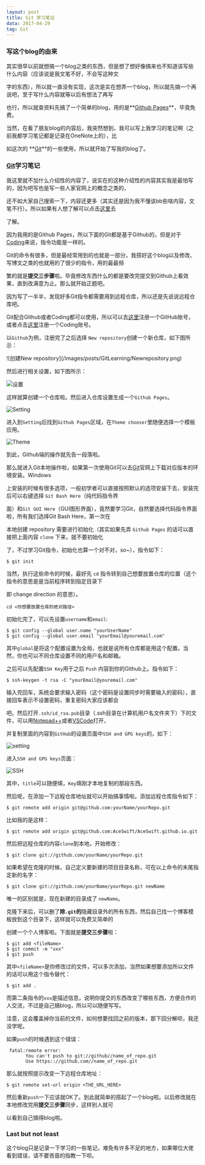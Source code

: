 ```yaml
---
layout: post
title: Git 学习笔记
data: 2017-04-29
tag: Git
---
```

### 写这个blog的由来

其实很早以前就想搞一个blog之类的东西，但是想了想好像搞来也不知道该写些什么内容（应该说是我文笔不好，不会写这种文
    
字的东西），所以就一直没有实现，这次是实在想弄一个blog，所以就先搞一个再说吧，至于写什么内容就等以后有想法了再写
    
也行，所以就查资料先搞了一个简单的blog，用的是**[Github Pages](https://pages.github.com/)**，毕竟免费。

当然，在看了朋友blog的内容后，我突然想到，我可以写上我学习的笔记啊（之前我都学习笔记都是记录在OneNote上的），比
    
如这次的 **[Git](https://git-scm.com/)**的一些使用，所以就开始了写我的blog了。

### [Git](https://git-scm.com/)学习笔记

我这里就不加什么介绍性的内容了，说实在的这种介绍性的内容其实我是最怕写的，因为吧写也是写一些人家官网上的概念之类的，

还不如大家自己搜索一下，内容还更多（其实还是因为我不懂该bb些啥内容，文笔不行）。所以如果有人想了解可以点击[这里](http://www.liaoxuefeng.com/wiki/0013739516305929606dd18361248578c67b8067c8c017b000)去

了解。

因为我用的是Github Pages，所以下面的Git都是基于Github的，但是对于[Coding](https://coding.net/)来说，指令功能是一样的。

Git的命令有很多，但是最经常用到的也就是一部分，我搭好这个blog以及修改、写博文之类的也就用的了很少的指令，用的最最频

繁的就是**提交三步骤**啦。毕竟修改东西什么的都是要改完提交到Github上看效果，直到改满意为止。那么就开始正题吧。

因为写了一半半，发现好多Git指令都需要用到远程仓库，所以还是先说说远程仓库吧。

Git配合Github或者Coding都可以使用，所以可以去[这里](https://github.com/)注册一个GitHub账号，或者点击[这里](https://coding.net/)注册一个Coding账号。

以`Github`为例，注册完了之后选择 `New repository`创建一个新仓库，如下图所示：

<p align="left">![创建New repository](/images/posts/GitLearning/Newrepository.png)</p>

然后进行相关设置，如下图所示：

![设置](/images/posts/GitLearning/2.png)

这样就算创建一个仓库啦。然后进入仓库设置生成一个`Github Pages`。

![Setting](/images/posts/GitLearning/3.png)

进入到`Setting`后找到`Github Pages`区域，在`Theme chooser`里随便选择一个模板应用。

![Theme](/images/posts/GitLearning/4.png)

到此，Github端的操作就先告一段落啦。

那么就进入Git本地操作啦，如果第一次使用Git可以去[Git](https://git-scm.com/)官网上下载对应版本的环境安装。Windows

上安装的时候有很多选项，一般初学者可以直接按照默认的选项安装下去，安装完后可以右键选择 `Git Bash Here`（纯代码指令界

面）和`Git GUI Here`（GUI图形界面），竟然要学习Git，自然要选择代码指令界面啦，所有我们选择Git Bash Here，第一次在

本地创建 repository 需要进行初始化（其实如果先弄 `Github Pages` 的话可以直接把上面内容 `clone` 下来，就不要初始化

了，不过学习Git指令，初始化也算一个对不对，so~），指令如下：

```
$ git init
```

当然，执行这些命令的时候，最好先 `cd` 指令转到自己想要放置仓库的位置（这个指令的意思是是当前程序转到指定目录下

即 change direction 的意思）。

```
cd <你想要放置仓库的绝对路径>
```

初始化完了，可以先设置`username`和`email`:

```
$ git config --global user.name "yourUserName"
$ git config --global user.email "yourEmail@youremail.com"
```

其中`global`是将这个配置设置为全局，也就是说所有仓库都是用这个配置。当然，你也可以不同仓库设置不同的用户名和邮箱。

之后可以先配置`SSH Key`用于之后 `Push` 内容到你的Github上。指令如下：

```
$ ssh-keygen -t rsa -C "yourEmail@youremail.com"
```

输入完回车，系统会要求输入密码（这个密码是设置同步时需要输入的密码），直接回车表示不设置密码，重复密码大家应该都会

吧。然后打开`.ssh/id_rsa.pub`目录（.ssh目录在计算机用户名文件夹下）下的文件，可以用[Notepad++](https://notepad-plus-plus.org/)或者[VSCode](https://code.visualstudio.com/)打开，

并复制里面的内容到`GitHub`的设置页面中`SSH and GPG keys`的，如下：

![setting](/images/posts/GitLearning/5.png)

进入`SSH and GPG keys`页面：

![SSH](/images/posts/GitLearning/6.png)

其中，`title`可以随便填，`Key`填刚才本地复制的那段东西。

然后呢，在添加一下远程仓库地址就可以开始搞事情啦。添加远程仓库指令如下：

```
$ git remote add origin git@github.com:yourName/yourRepo.git
```

比如我的是这样：

```
$ git remote add origin git@github.com:AceSwift/AceSwift.github.io.git
```

然后把远程仓库的内容`clone`到本地，开始修改：

```
$ git clone git://github.com/yourName/yourRepo.git
```

如果希望在克隆的时候，自己定义要新建的项目目录名称，可在以上命令的末尾指定新的名字：

```
$ git clone git://github.com/yourName/yourRepo.git newName
```

唯一的区别就是，现在新建的目录成了 `newName`。

克隆下来后，可以删了**除`.git`的**隐藏目录外的所有东西，然后自己找一个博客模板放到这个目录下，这样就可以免费又简单的

创建一个个人博客啦。下面就是**提交三步骤**啦：

```
$ git add <fileName>
$ git commit -m "xxx"
$ git push
```

其中`<fileName>`是你修改过的文件，可以多次添加，当然如果想要添加所以文件的话可以用这个指令替代：

```
$ git add .
```

而第二条指令的`xxx`是描述信息，说明你提交的东西改变了哪些东西，方便合作的人交流，不过是自己搞blog，所以可以随便写写。

注意，这会覆盖掉你当前的文件，如何想要找回之前的版本，那下回分解呗，我还没学呢。

如果`push`的时候遇到这个错误：

```
 fatal:remote error:
       You can't push to git://github//name_of_repo.git
       Use https:://github.com//name_of_repo.git
```

那么就按照提示改变一下远程仓库地址：

```
$ git remote set-url origin <THE_URL_HERE>
```

然后重新`push`一下应该就OK了。到此就简单的搭起了一个blog啦。以后修改就在本地修改完用**提交三步骤**同步，这样别人就可

以看到自己搞得blog啦。

### Last but not least

这个blog只是记录一下学习的一些笔记，难免有许多不足的地方，如果哪位大佬看到错误，请不要吝啬的指教一下呗。

